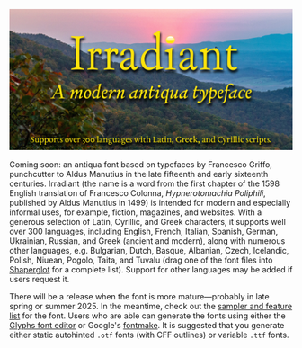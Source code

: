 ![Sample Image](images/banner-b.jpg)

Coming soon: an antiqua font based on typefaces by Francesco Griffo, punchcutter to Aldus Manutius in the late fifteenth and early sixteenth centuries. Irradiant (the name is a word from the first chapter of the 1598 English translation of Francesco Colonna, *Hypnerotomachia Poliphili*, published by Aldus Manutius in 1499) is intended for modern and especially informal uses, for example, fiction, magazines, and websites. With a generous selection of Latin, Cyrillic, and Greek characters, it supports well over 300 languages, including English, French, Italian, Spanish, German, Ukrainian, Russian, and Greek (ancient and modern), along with numerous other languages, e.g. Bulgarian, Dutch, Basque, Albanian, Czech, Icelandic, Polish, Niuean, Pogolo, Taita, and Tuvalu (drag one of the font files into [Shaperglot](https://googlefonts.github.io/shaperglot/) for a complete list). Support for other languages may be added if users request it.

There will be a release when the font is more mature—probably in late spring or summer 2025. In the meantime, check out the [sampler and feature list](https://github.com/psb1558/Irradiant-font/blob/master/docs/IrradiantManual.pdf) for the font. Users who are able can generate the fonts using either the [Glyphs font editor](https://glyphsapp.com/) or Google's [fontmake](https://github.com/googlefonts/fontmake). It is suggested that you generate either static autohinted `.otf` fonts (with CFF outlines) or variable `.ttf` fonts.
